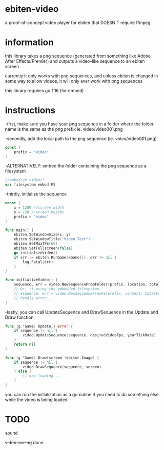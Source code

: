 # ebiten-video
a proof-of-concept video player for ebiten that DOESN'T require ffmpeg

# information
this library takes a png sequence (generated from something like Adobe After Effects/Premier) and outputs a video-like sequence to an ebiten screen

currently it only works with png sequences, and unless ebiten is changed in some way to allow videos, it will only ever work with png sequences

this library requires go 1.16 (for embed)

# instructions
-first, make sure you have your png sequence in a folder where the folder name is the same as the png prefix
ie. video/video001.png

-secondly, add the local path to the png sequence (ie. video/video001.png)
```go
const (
	prefix = "video"
)
```

-ALTERNATIVELY: embed the folder containing the png sequence as a filesystem
```go
//embed:go video/*
var filesystem embed.FS
```

-thirdly, initialize the sequence
```go
const (
	x = 1280 //screen width
	y = 720 //screen height
	prefix = "video"
)

func main() {
	ebiten.SetWindowSize(x, y)
	ebiten.SetWindowTitle("Video Test")
	ebiten.SetMaxTPS(60)
	ebiten.SetFullscreen(false)
	go initializeVideo()
	if err := ebiten.RunGame(&Game{}); err != nil {
		log.Fatal(err)
	}
}

func initializeVideo() {
	sequence, err = video.NewSequenceFromFolder(prefix, location, totalFrames, x, y)
	// Or, if using the embedded filesystem
	// sequence, err = video.NewSequenceFromFS(prefix, content, totalFrames, x, y)
	// handle error...
}
```

-lastly, you can call UpdateSequence and DrawSequence in the Update and Draw function
```go
func (g *Game) Update() error {
	if sequence != nil {
		video.UpdateSequence(sequence, desiredVideoFps, yourTickRate)
	}
	return nil
}

func (g *Game) Draw(screen *ebiten.Image) {
	if sequence != nil {
		video.DrawSequence(sequence, screen)
	} else {
		// now loading...
	}
}
```

you can run the initialization as a goroutine if you need to do something else while the video is being loaded

# TODO
sound

~~video scaling~~ done

